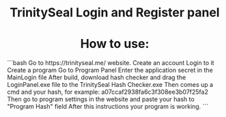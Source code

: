<h1 align="Center"> TrinitySeal Login and Register panel </h1>
              <h1 align="Center">How to use: </h1>
```bash
Go to https://trinityseal.me/ website.
Create an account
Login to it
Create a program
Go to Program Panel
Enter the application secret in the MainLogin file
After build, download hash checker and drag the LoginPanel.exe file to the TrinitySeal Hash Checker.exe
Then comes up a cmd and your hash, for example: a07ccaf2938fa6c3f308ee3b07f25fa2
Then go to program settings in the website and paste your hash to "Program Hash" field
After this instructions your program is working.
```
